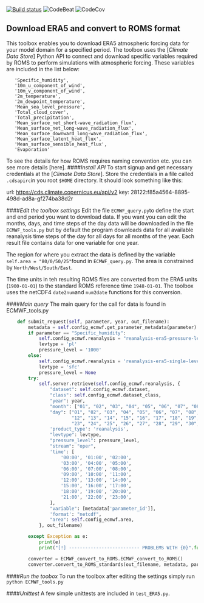 [![Build status][image-1]][1]
![CodeBeat][image-2]
![CodeCov][image-3]

## Download ERA5 and convert to ROMS format

This toolbox enables you to download ERA5 atmospheric forcing data for your model domain for a specified period.  The toolbox uses the [*Climate Data Store*] Python API to connect and download specific variables required by ROMS to perform simulations with atmospheric forcing. These variables are included in the list below:
```
   'Specific_humidity',
   '10m_u_component_of_wind',
   '10m_v_component_of_wind',
   '2m_temperature',
   '2m_dewpoint_temperature',
   'Mean_sea_level_pressure',
   'Total_cloud_cover',
   'Total_precipitation',
   'Mean_surface_net_short-wave_radiation_flux',
   'Mean_surface_net_long-wave_radiation_flux',
   'Mean_surface_downward_long-wave_radiation_flux',
   'Mean_surface_latent_heat_flux',
   'Mean_surface_sensible_heat_flux',
   'Evaporation'
```

To see the details for how ROMS requires naming convention etc. you can see more details [here].
####*Install API*
To start signup and get necessary credentials at the [*Climate Data Store*]. Store the credentials in a file called `.cdsapirc`in you root `$HOME` directory. It should look something like this:

url: https://cds.climate.copernicus.eu/api/v2
key: 28122:f85a4564-8895-498d-ad8a-gf274ba38d2r

####*Edit the toolbox settings*
Edit the file `ECMWF_query.py`to define the start and end period you want to download data. If you want you can edit the months, days, and time steps of the day data will be downloaded in the file `ECMWF_tools.py` but by default the program downloads data for all available reanalysis time steps of the day for all days for all months of the year. Each result file contains data for one variable for one year.

The region for where you extract the data is defined by the variable `self.area = "80/0/50/25"`found in `ECMWF_query.py`. The area is constrained by `North/West/South/East`.

The time units in teh  resulting ROMS files are converted from the ERA5 units (`1900-01-01`) to the standard ROMS reference time `1948-01-01`.
The toolbox uses the netCDF4 `date2num`and `num2date` functions for this conversion.

####*Main query*
The main query for the call for data is found in ECMWF_tools.py
```Python
	def submit_request(self, parameter, year, out_filename):
		metadata = self.config_ecmwf.get_parameter_metadata(parameter)
		if parameter == "Specific_humidity":
			self.config_ecmwf.reanalysis = "reanalysis-era5-pressure-levels"
			levtype = 'pl'
			pressure_level = '1000'
		else:
			self.config_ecmwf.reanalysis = 'reanalysis-era5-single-levels'
			levtype = 'sfc'
			pressure_level = None
		try:
			self.server.retrieve(self.config_ecmwf.reanalysis, {
				"dataset": self.config_ecmwf.dataset,
				"class": self.config_ecmwf.dataset_class,
				"year": year,
				"month": ["01", "02", "03", "04", "05", "06", "07", "08", "09", "10", "11", "12"],
				"day": ["01", "02", "03", "04", "05", "06", "07", "08", "09", "10", "11",
						"12", "13", "14", "15", "16", "17", "18", "19", "20", "21", "22",
						"23", "24", "25", "26", "27", "28", "29", "30", "31"],
				'product_type': 'reanalysis',
				"levtype": levtype,
				"pressure_level": pressure_level,
				"stream": "oper",
				'time': [
					'00:00', '01:00', '02:00',
					'03:00', '04:00', '05:00',
					'06:00', '07:00', '08:00',
					'09:00', '10:00', '11:00',
					'12:00', '13:00', '14:00',
					'15:00', '16:00', '17:00',
					'18:00', '19:00', '20:00',
					'21:00', '22:00', '23:00',
				],
				"variable": [metadata['parameter_id']],
				'format': "netcdf",
				"area": self.config_ecmwf.area,
			}, out_filename)

		except Exception as e:
			print(e)
			print("[!] -------------------------- PROBLEMS WITH {0}".format(out_filename))

		converter = ECMWF_convert_to_ROMS.ECMWF_convert_to_ROMS()
		converter.convert_to_ROMS_standards(out_filename, metadata, parameter, self.config_ecmwf)
```

####*Run the toobox*
To run the toolbox after editing the settings simply run
`python ECMWF_tools.py`

####*Unittest*
A few simple unittests are included in `test_ERA5.py`.

[1]: https://buildkite.com/rask-dev-llc/era5-toolbox
[image-1]:	https://badge.buildkite.com/9fe63ac4afc901fb503d10d67c26175d7071137729c00d1b17.svg
[image-2]:	https://codebeat.co/badges/402a5755-c757-4a8d-a9a5-f9349aed8462
[image-3]:	https://codecov.io/gh/trondkr/ERA5-ROMS/branch/master/graph/badge.svg
